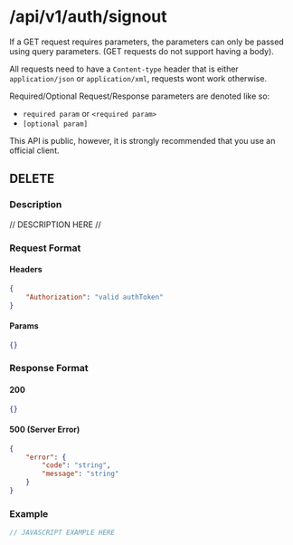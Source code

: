 # /api/v1/auth/signout
If a GET request requires parameters, the parameters can only be passed using query parameters. (GET requests do not support having a body).

All requests need to have a `Content-type` header that is either `application/json` or `application/xml`, requests wont work otherwise. 

Required/Optional Request/Response parameters are denoted like so:
- `required param` or `<required param>`
- `[optional param]` 

This API is public, however, it is strongly recommended that you use an official client.

## DELETE
### Description
// DESCRIPTION HERE //

### Request Format
#### Headers
```json
{
    "Authorization": "valid authToken"
}
```

#### Params
```json
{}
```

### Response Format
#### 200
```json
{}
```
#### 500 (Server Error)
```json
{
    "error": {
        "code": "string",
        "message": "string"
    }
}
```

### Example
```javascript
// JAVASCRIPT EXAMPLE HERE
```